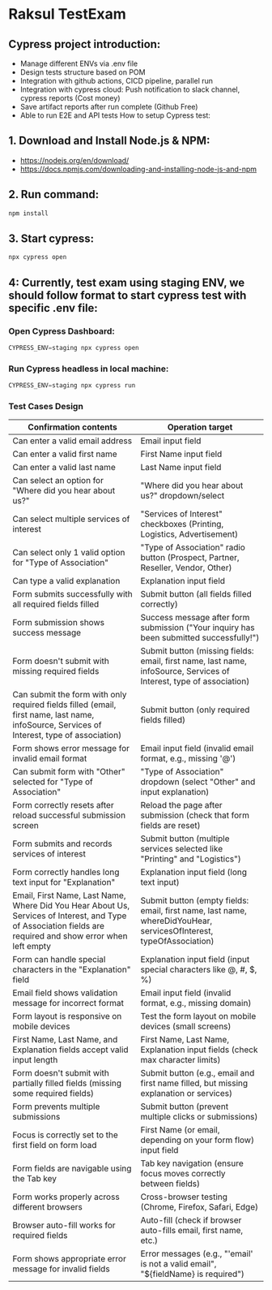 # Raksul TestExam
## Cypress project introduction:
- Manage different ENVs via .env file
- Design tests structure based on POM
- Integration with github actions, CICD pipeline, parallel run
- Integration with cypress cloud: Push notification to slack channel, cypress reports (Cost money)
- Save artifact reports after run complete (Github Free)
- Able to run E2E and API tests
How to setup Cypress test:
## 1. Download and Install  Node.js & NPM: 
- https://nodejs.org/en/download/
- https://docs.npmjs.com/downloading-and-installing-node-js-and-npm
## 2. Run command:
```javascript
npm install
```
## 3. Start cypress: 
```javascript
npx cypress open
```
## 4: Currently, test exam using staging ENV, we should follow format to start cypress test with specific .env file:
### Open Cypress Dashboard: 
```javascript
CYPRESS_ENV=staging npx cypress open
```
### Run Cypress headless in local machine: 
```javascript
CYPRESS_ENV=staging npx cypress run
```

### Test Cases Design
| Confirmation contents                                  | Operation target                                               |
| ------------------------------------------------------ | -------------------------------------------------------------- |
| Can enter a valid email address                        | Email input field                                               |
| Can enter a valid first name                           | First Name input field                                          |
| Can enter a valid last name                            | Last Name input field                                           |
| Can select an option for "Where did you hear about us?" | "Where did you hear about us?" dropdown/select                  |
| Can select multiple services of interest               | "Services of Interest" checkboxes (Printing, Logistics, Advertisement) |
| Can select only 1 valid option for "Type of Association" | "Type of Association" radio button (Prospect, Partner, Reseller, Vendor, Other) |
| Can type a valid explanation                           | Explanation input field                                         |
| Form submits successfully with all required fields filled | Submit button (all fields filled correctly)                     |
| Form submission shows success message                  | Success message after form submission ("Your inquiry has been submitted successfully!") |
| Form doesn't submit with missing required fields       | Submit button (missing fields: email, first name, last name, infoSource, Services of Interest, type of association) |
| Can submit the form with only required fields filled (email, first name, last name, infoSource, Services of Interest, type of association) | Submit button (only required fields filled)                     |
| Form shows error message for invalid email format      | Email input field (invalid email format, e.g., missing '@')     |
| Can submit form with "Other" selected for "Type of Association" | "Type of Association" dropdown (select "Other" and input explanation) |
| Form correctly resets after reload successful submission screen | Reload the page after submission (check that form fields are reset) |
| Form submits and records services of interest          | Submit button (multiple services selected like "Printing" and "Logistics") |
| Form correctly handles long text input for "Explanation" | Explanation input field (long text input)                      |
| Email, First Name, Last Name, Where Did You Hear About Us, Services of Interest, and Type of Association fields are required and show error when left empty | Submit button (empty fields: email, first name, last name, whereDidYouHear, servicesOfInterest, typeOfAssociation) |
| Form can handle special characters in the "Explanation" field | Explanation input field (input special characters like @, #, $, %) |
| Email field shows validation message for incorrect format | Email input field (invalid format, e.g., missing domain)        |
| Form layout is responsive on mobile devices            | Test the form layout on mobile devices (small screens)         |
| First Name, Last Name, and Explanation fields accept valid input length | First Name, Last Name, Explanation input fields (check max character limits) |
| Form doesn't submit with partially filled fields (missing some required fields) | Submit button (e.g., email and first name filled, but missing explanation or services) |
| Form prevents multiple submissions                     | Submit button (prevent multiple clicks or submissions)         |
| Focus is correctly set to the first field on form load | First Name (or email, depending on your form flow) input field  |
| Form fields are navigable using the Tab key            | Tab key navigation (ensure focus moves correctly between fields) |
| Form works properly across different browsers          | Cross-browser testing (Chrome, Firefox, Safari, Edge)          |
| Browser auto-fill works for required fields            | Auto-fill (check if browser auto-fills email, first name, etc.) |
| Form shows appropriate error message for invalid fields | Error messages (e.g., "'email' is not a valid email", "${fieldName} is required") |
